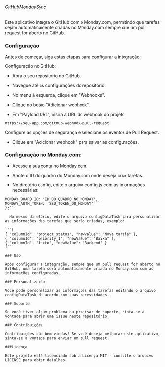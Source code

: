 ###### GitHubMondaySync

Este aplicativo integra o GitHub com o Monday.com, permitindo que tarefas sejam automaticamente criadas no Monday.com sempre que um pull request for aberto no GitHub.

### Configuração

Antes de começar, siga estas etapas para configurar a integração:

Configuração no GitHub:

- Abra o seu repositório no GitHub.

- Navegue até as configurações do repositório.

- No menu à esquerda, clique em "Webhooks".

- Clique no botão "Adicionar webhook".

- Em "Payload URL", insira a URL do webhook do projeto:

```https://seu-app.com/github-webhook-pull-request```

  Configure as opções de segurança e selecione os eventos de Pull Request.

- Clique em "Adicionar webhook" para salvar as configurações.

### Configuração no Monday.com:

- Acesse a sua conta no Monday.com.

- Anote o ID do quadro do Monday.com onde deseja criar tarefas.

- No diretório config, edite o arquivo config.js com as informações necessárias:

```module.exports = {
MONDAY_BOARD_ID: 'ID_DO_QUADRO_NO_MONDAY',
MONDAY_AUTH_TOKEN: 'SEU_TOKEN_DO_MONDAY'```
};```

  No mesmo diretório, edite o arquivo configDataTask para personalizar as informações das tarefas que serão criadas, exemplo:

```[
{ "columnId": "project_status", "newValue": "Nova tarefa" },
{ "columnId": "priority_1", "newValue": "Baixa" },
{ "columnId": "texto", "newValue": "Backend" }
]```

### Uso

Após configurar a integração, sempre que um pull request for aberto no GitHub, uma tarefa será automaticamente criada no Monday.com com as informações configuradas.

### Personalização

Você pode personalizar as informações das tarefas editando o arquivo configDataTask de acordo com suas necessidades.

### Suporte

Se você tiver algum problema ou precisar de suporte, sinta-se à vontade para abrir uma issue neste repositório.

### Contribuições

Contribuições são bem-vindas! Se você deseja melhorar este aplicativo, sinta-se à vontade para enviar um pull request.

###Licença

Este projeto está licenciado sob a Licença MIT - consulte o arquivo LICENSE para obter detalhes.